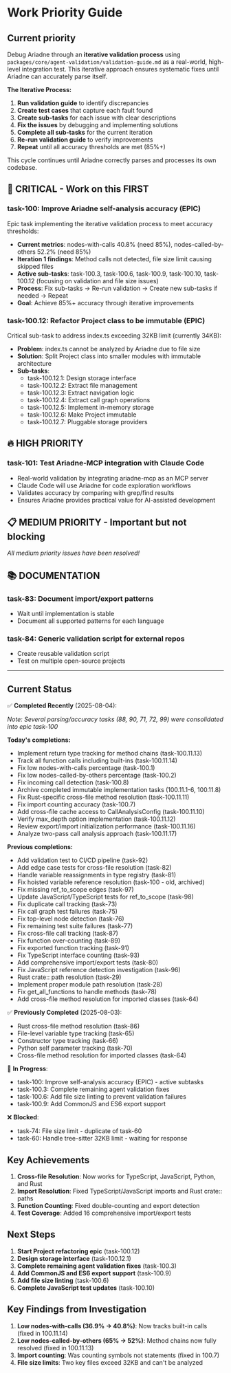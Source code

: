# Work Priority Guide

## Current priority

Debug Ariadne through an **iterative validation process** using `packages/core/agent-validation/validation-guide.md` as a real-world, high-level integration test. This iterative approach ensures systematic fixes until Ariadne can accurately parse itself.

**The Iterative Process:**

1. **Run validation guide** to identify discrepancies
2. **Create test cases** that capture each fault found
3. **Create sub-tasks** for each issue with clear descriptions
4. **Fix the issues** by debugging and implementing solutions
5. **Complete all sub-tasks** for the current iteration
6. **Re-run validation guide** to verify improvements
7. **Repeat** until all accuracy thresholds are met (85%+)

This cycle continues until Ariadne correctly parses and processes its own codebase.

## 🚨 CRITICAL - Work on this FIRST

### task-100: Improve Ariadne self-analysis accuracy (EPIC)

Epic task implementing the iterative validation process to meet accuracy thresholds:

- **Current metrics**: nodes-with-calls 40.8% (need 85%), nodes-called-by-others 52.2% (need 85%)
- **Iteration 1 findings**: Method calls not detected, file size limit causing skipped files
- **Active sub-tasks**: task-100.3, task-100.6, task-100.9, task-100.10, task-100.12 (focusing on validation and file size issues)
- **Process**: Fix sub-tasks → Re-run validation → Create new sub-tasks if needed → Repeat
- **Goal**: Achieve 85%+ accuracy through iterative improvements

### task-100.12: Refactor Project class to be immutable (EPIC)

Critical sub-task to address index.ts exceeding 32KB limit (currently 34KB):

- **Problem**: index.ts cannot be analyzed by Ariadne due to file size
- **Solution**: Split Project class into smaller modules with immutable architecture
- **Sub-tasks**:
  - task-100.12.1: Design storage interface
  - task-100.12.2: Extract file management
  - task-100.12.3: Extract navigation logic
  - task-100.12.4: Extract call graph operations
  - task-100.12.5: Implement in-memory storage
  - task-100.12.6: Make Project immutable
  - task-100.12.7: Pluggable storage providers

## 🔥 HIGH PRIORITY

### task-101: Test Ariadne-MCP integration with Claude Code

- Real-world validation by integrating ariadne-mcp as an MCP server
- Claude Code will use Ariadne for code exploration workflows
- Validates accuracy by comparing with grep/find results
- Ensures Ariadne provides practical value for AI-assisted development

## 📋 MEDIUM PRIORITY - Important but not blocking

*All medium priority issues have been resolved!*

## 📚 DOCUMENTATION

### task-83: Document import/export patterns

- Wait until implementation is stable
- Document all supported patterns for each language

### task-84: Generic validation script for external repos

- Create reusable validation script
- Test on multiple open-source projects

---

## Current Status

✅ **Completed Recently** (2025-08-04):

*Note: Several parsing/accuracy tasks (88, 90, 71, 72, 99) were consolidated into epic task-100*

**Today's completions:**

- Implement return type tracking for method chains (task-100.11.13)
- Track all function calls including built-ins (task-100.11.14)
- Fix low nodes-with-calls percentage (task-100.1)
- Fix low nodes-called-by-others percentage (task-100.2)
- Fix incoming call detection (task-100.8)
- Archive completed immutable implementation tasks (100.11.1-6, 100.11.8)
- Fix Rust-specific cross-file method resolution (task-100.11.11)
- Fix import counting accuracy (task-100.7)
- Add cross-file cache access to CallAnalysisConfig (task-100.11.10)
- Verify max_depth option implementation (task-100.11.12)
- Review export/import initialization performance (task-100.11.16)
- Analyze two-pass call analysis approach (task-100.11.17)

**Previous completions:**

- Add validation test to CI/CD pipeline (task-92)
- Add edge case tests for cross-file resolution (task-82)
- Handle variable reassignments in type registry (task-81)
- Fix hoisted variable reference resolution (task-100 - old, archived)
- Fix missing ref_to_scope edges (task-97)
- Update JavaScript/TypeScript tests for ref_to_scope (task-98)
- Fix duplicate call tracking (task-73)
- Fix call graph test failures (task-75)
- Fix top-level node detection (task-76)
- Fix remaining test suite failures (task-77)
- Fix cross-file call tracking (task-87)
- Fix function over-counting (task-89)
- Fix exported function tracking (task-91)
- Fix TypeScript interface counting (task-93)
- Add comprehensive import/export tests (task-80)
- Fix JavaScript reference detection investigation (task-96)
- Rust crate:: path resolution (task-29)
- Implement proper module path resolution (task-28)
- Fix get_all_functions to handle methods (task-78)
- Add cross-file method resolution for imported classes (task-64)

✅ **Previously Completed** (2025-08-03):

- Rust cross-file method resolution (task-86)
- File-level variable type tracking (task-65)
- Constructor type tracking (task-66)
- Python self parameter tracking (task-70)
- Cross-file method resolution for imported classes (task-64)

🚧 **In Progress**:

- task-100: Improve self-analysis accuracy (EPIC) - active subtasks
- task-100.3: Complete remaining agent validation fixes
- task-100.6: Add file size linting to prevent validation failures
- task-100.9: Add CommonJS and ES6 export support

❌ **Blocked**:

- task-74: File size limit - duplicate of task-60
- task-60: Handle tree-sitter 32KB limit - waiting for response

## Key Achievements

1. **Cross-file Resolution**: Now works for TypeScript, JavaScript, Python, and Rust
2. **Import Resolution**: Fixed TypeScript/JavaScript imports and Rust crate:: paths
3. **Function Counting**: Fixed double-counting and export detection
4. **Test Coverage**: Added 16 comprehensive import/export tests

## Next Steps

1. **Start Project refactoring epic** (task-100.12)
2. **Design storage interface** (task-100.12.1)
3. **Complete remaining agent validation fixes** (task-100.3)
4. **Add CommonJS and ES6 export support** (task-100.9)
5. **Add file size linting** (task-100.6)
6. **Complete JavaScript test updates** (task-100.10)

## Key Findings from Investigation

1. **Low nodes-with-calls (36.9% → 40.8%)**: Now tracks built-in calls (fixed in 100.11.14)
2. **Low nodes-called-by-others (65% → 52%)**: Method chains now fully resolved (fixed in 100.11.13)
3. **Import counting**: Was counting symbols not statements (fixed in 100.7)
4. **File size limits**: Two key files exceed 32KB and can't be analyzed
